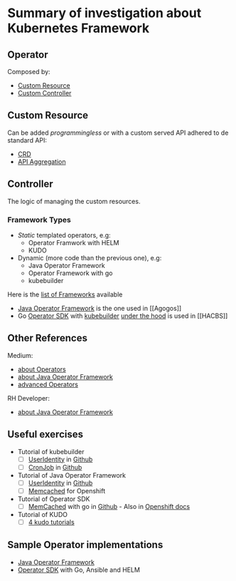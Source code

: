 # Summary of investigation about Kubernetes Framework

## Operator

Composed by:
- [Custom Resource](https://kubernetes.io/docs/concepts/extend-kubernetes/api-extension/custom-resources/)
- [Custom Controller](https://kubernetes.io/docs/concepts/extend-kubernetes/api-extension/custom-resources/#custom-controllers)

## Custom Resource

Can be added _programmingless_ or with a custom served API adhered to de standard API:
- [CRD](https://kubernetes.io/docs/tasks/extend-kubernetes/custom-resources/custom-resource-definitions/)
- [API Aggregation](https://kubernetes.io/docs/concepts/extend-kubernetes/api-extension/apiserver-aggregation/)

## Controller

The logic of managing the custom resources.

### Framework Types

- _Static_ templated operators, e.g:
	- Operator Framwork with HELM
	- KUDO
- Dynamic (more code than the previous one), e.g:
	- Java Operator Framework
	- Operator Framework with go
	- kubebuilder 

Here is the [list of Frameworks](https://kubernetes.io/docs/concepts/extend-kubernetes/operator/#writing-operator) available

- [Java Operator Framework](https://github.com/java-operator-sdk/java-operator-sdk) is the one used in [[Agogos]] 
- Go [Operator SDK](https://sdk.operatorframework.io/docs/building-operators/golang/quickstart/) with [kubebuilder](https://book.kubebuilder.io/introduction.html) [under the hood](https://sdk.operatorframework.io/docs/faqs/#what-are-the-the-differences-between-kubebuilder-and-operator-sdk) is used in [[HACBS]]

## Other References

Medium:
- [about Operators](https://medium.com/swlh/kubernetes-operator-for-beginners-what-why-how-21b23f0cb9b1)
- [about Java Operator Framework](https://levelup.gitconnected.com/first-try-on-java-operator-sdk-5a07f30771de)
- [advanced Operators](https://medium.com/swlh/advanced-kubernetes-operators-development-988edad5f58a)

RH Developer:
- [about Java Operator Framework](https://developers.redhat.com/articles/2022/02/15/write-kubernetes-java-java-operator-sdk#)

## Useful exercises

-  Tutorial of kubebuilder
	- [ ] [UserIdentity](https://medium.com/swlh/kubernetes-operator-for-beginners-what-why-how-21b23f0cb9b1#d8b4) in [Github](https://github.com/slaise/operator-test)
	- [ ] [CronJob](https://kubebuilder.io/cronjob-tutorial/cronjob-tutorial.html) in [Github](https://github.com/kubernetes-sigs/kubebuilder/tree/master/docs/book/src/cronjob-tutorial/testdata/project)
- Tutorial of Java Operator Framework
	- [ ] [UserIdentity](https://levelup.gitconnected.com/first-try-on-java-operator-sdk-5a07f30771de#539f) in [Github]()
	- [ ] [Memcached](https://docs.openshift.com/container-platform/4.11//operators/operator_sdk/java/osdk-java-tutorial.html) for Openshift
- Tutorial of Operator SDK
	- [ ] [MemCached](https://sdk.operatorframework.io/docs/building-operators/golang/tutorial/) with go in [Github](https://github.com/operator-framework/operator-sdk/tree/master/testdata) - Also in [Openshift docs](https://docs.openshift.com/container-platform/4.9/operators/operator_sdk/golang/osdk-golang-tutorial.html)
 - Tutorial of KUDO
	- [ ] [4 kudo tutorials](https://github.com/realmbgl/kudo-tutorial#develop-kudo-operators)
 
## Sample Operator implementations

- [Java Operator Framework](https://github.com/java-operator-sdk/java-operator-sdk/tree/main/sample-operators)
- [Operator SDK](https://github.com/operator-framework/operator-sdk/tree/master/testdata) with Go, Ansible and HELM